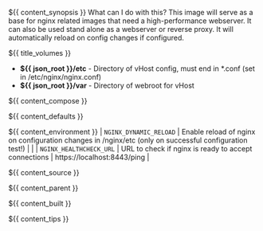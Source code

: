 ${{ content_synopsis }} What can I do with this? This image will serve as a base for nginx related images that need a high-performance webserver. It can also be used stand alone as a webserver or reverse proxy. It will automatically reload on config changes if configured.

${{ title_volumes }}
* **${{ json_root }}/etc** - Directory of vHost config, must end in *.conf (set in /etc/nginx/nginx.conf)
* **${{ json_root }}/var** - Directory of webroot for vHost

${{ content_compose }}

${{ content_defaults }}

${{ content_environment }}
| `NGINX_DYNAMIC_RELOAD` | Enable reload of nginx on configuration changes in /nginx/etc (only on successful configuration test!) | |
| `NGINX_HEALTHCHECK_URL` | URL to check if nginx is ready to accept connections | https://localhost:8443/ping |

${{ content_source }}

${{ content_parent }}

${{ content_built }}

${{ content_tips }}